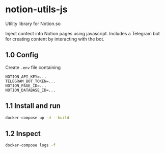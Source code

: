 # notion-utils-js

Utility library for Notion.so

Inject contect into Notion pages using javascript.
Includes a Telegram bot for creating content by interacting with the bot.

## 1.0 Config

Create `.env` file containing

```vim
NOTION_API_KEY=...
TELEGRAM_BOT_TOKEN=...
NOTION_PAGE_ID=...
NOTION_DATABASE_ID=...
```

## 1.1 Install and run

```bash
docker-compose up -d --build
```

## 1.2 Inspect

```bash
docker-compose logs -f
```
